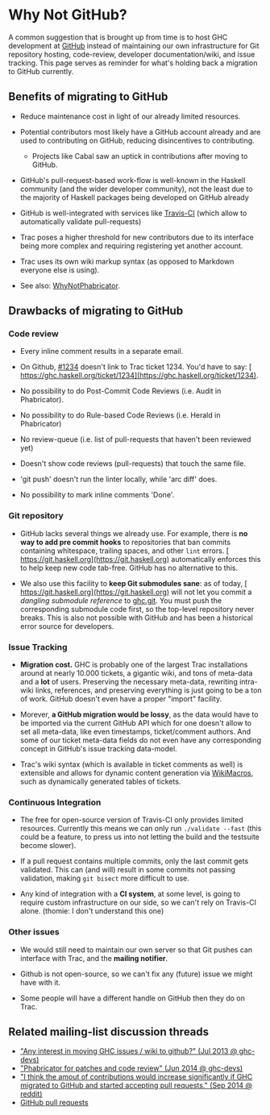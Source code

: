 # Why Not GitHub?


A common suggestion that is brought up from time is to host GHC development at [ GitHub](https://github.com/) instead of maintaining our own infrastructure for Git repository hosting, code-review, developer documentation/wiki, and issue tracking. This page serves as reminder for what's holding back a migration to GitHub currently.

## Benefits of migrating to GitHub

- Reduce maintenance cost in light of our already limited resources.

- Potential contributors most likely have a GitHub account already and are used to contributing on GitHub, reducing disincentives to contributing.

  - Projects like Cabal saw an uptick in contributions after moving to GitHub.

- GitHub's pull-request-based work-flow is well-known in the Haskell community (and the wider developer community), not the least due to the majority of Haskell packages being developed on GitHub already

- GitHub is well-integrated with services like [ Travis-CI](https://travis-ci.org) (which allow to automatically validate pull-requests)

- Trac poses a higher threshold for new contributors due to its interface being more complex and requiring registering yet another account.

- Trac uses its own wiki markup syntax (as opposed to Markdown everyone else is using).

- See also: [WhyNotPhabricator](why-not-phabricator).

## Drawbacks of migrating to GitHub

### Code review

- Every inline comment results in a separate email.

- On Github, [\#1234](https://gitlab.haskell.org//ghc/ghc/issues/1234) doesn't link to Trac ticket 1234. You'd have to say: [ https://ghc.haskell.org/ticket/1234](https://ghc.haskell.org/ticket/1234).

- No possibility to do Post-Commit Code Reviews (i.e. Audit in Phabricator).

- No possibility to do Rule-based Code Reviews (i.e. Herald in Phabricator)

- No review-queue (i.e. list of pull-requests that haven't been reviewed yet) 

- Doesn't show code reviews (pull-requests) that touch the same file.

- 'git push' doesn't run the linter locally, while 'arc diff' does.

- No possibility to mark inline comments 'Done'.

### Git repository

- GitHub lacks several things we already use. For example, there is **no way to add pre commit hooks** to repositories that ban commits containing whitespace, trailing spaces, and other `lint` errors. [ https://git.haskell.org](https://git.haskell.org) automatically enforces this to help keep new code tab-free. GitHub has no alternative to this.

- We also use this facility to **keep Git submodules sane**: as of today, [ https://git.haskell.org](https://git.haskell.org) will not let you commit a *dangling submodule reference* to [ ghc.git](https://git.haskell.org/ghc.git). You must push the corresponding submodule code first, so the top-level repository never breaks. This is also not possible with GitHub and has been a historical error source for developers.

### Issue Tracking

- **Migration cost.** GHC is probably one of the largest Trac installations around at nearly 10.000 tickets, a gigantic wiki, and tons of meta-data and a **lot** of users. Preserving the necessary meta-data, rewriting intra-wiki links, references, and preserving everything is just going to be a ton of work. GitHub doesn't even have a proper "import" facility.

- Morever, **a GitHub migration would be lossy**, as the data would have to be imported via the current GitHub API which for one doesn't allow to set all meta-data, like even timestamps, ticket/comment authors. And some of our ticket meta-data fields do not even have any corresponding concept in GitHub's issue tracking data-model.

- Trac's wiki syntax (which is available in ticket comments as well) is extensible and allows for dynamic content generation via [WikiMacros](wiki-macros), such as dynamically generated tables of tickets.

### Continuous Integration

- The free for open-source version of Travis-CI only provides limited resources. Currently this means we can only run `./validate --fast` (this could be a feature, to press us into not letting the build and the testsuite become slower).

- If a pull request contains multiple commits, only the last commit gets validated. This can (and will) result in some commits not passing validation, making `git bisect` more difficult to use.

- Any kind of integration with a **CI system**, at some level, is going to require custom infrastructure on our side, so we can't rely on Travis-CI alone. (thomie: I don't understand this one)

### Other issues

- We would still need to maintain our own server so that Git pushes can interface with Trac, and the **mailing notifier**.

- Github is not open-source, so we can't fix any (future) issue we might have with it.

- Some people will have a different handle on GitHub then they do on Trac.

## Related mailing-list discussion threads

- [ "Any interest in moving GHC issues / wiki to github?" (Jul 2013 @ ghc-devs)](http://thread.gmane.org/gmane.comp.lang.haskell.ghc.devel/1444)
- [ "Phabricator for patches and code review" (Jun 2014 @ ghc-devs)](http://thread.gmane.org/gmane.comp.lang.haskell.ghc.devel/4829/focus=4861)
- [ "I think the amout of contributions would increase significantly if GHC migrated to GitHub and started accepting pull requests." (Sep 2014 @ reddit)](https://www.reddit.com/r/haskell/comments/2hes8m/the_ghc_source_code_contains_1088_todos_please/ckrzyec)
- [ GitHub pull requests](https://mail.haskell.org/pipermail/ghc-devs/2014-October/006523.html)
